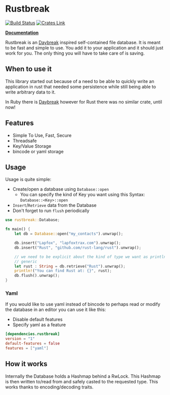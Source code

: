 Rustbreak
=========

[![Build Status](https://travis-ci.org/TheNeikos/rustbreak.svg?branch=master)](https://travis-ci.org/TheNeikos/rustbreak)
[![Crates Link](https://img.shields.io/crates/v/rustbreak.svg)](https://crates.io/crates/rustbreak)

**[Documentation][doc]**

Rustbreak is an [Daybreak] inspired self-contained file
database. It is meant to be fast and simple to use. You add it to your
application and it should just work for you. The only thing you will have to
take care of is saving.

When to use it
--------------

This library started out because of a need to be able to quickly write an
application in rust that needed some persistence while still being able to write
arbitrary data to it.

In Ruby there is [Daybreak] however for Rust there was no similar crate, until
now!

Features
--------

- Simple To Use, Fast, Secure
- Threadsafe
- Key/Value Storage
- bincode or yaml storage

Usage
-----

Usage is quite simple:

- Create/open a database using `Database::open`
    - You can specify the kind of Key you want using this Syntax:
      `Database::<Key>::open`
- `Insert`/`Retrieve` data from the Database
- Don't forget to run `flush` periodically

```rust
use rustbreak::Database;

fn main() {
    let db = Database::open("my_contacts").unwrap();

    db.insert("Lapfox", "lapfoxtrax.com").unwrap();
    db.insert("Rust", "github.com/rust-lang/rust").unwrap();

    // we need to be explicit about the kind of type we want as println! is
    // generic
    let rust : String = db.retrieve("Rust").unwrap();
    println!("You can find Rust at: {}", rust);
    db.flush().unwrap();
}
```

### Yaml

If you would like to use yaml instead of bincode to perhaps read or modify the
database in an editor you can use it like this:

- Disable default features
- Specify yaml as a feature

```toml
[dependencies.rustbreak]
version = "1"
default-features = false
features = ["yaml"]
```

How it works
------------

Internally the Database holds a Hashmap behind a RwLock.
This Hashmap is then written to/read from and safely casted to the requested
type. This works thanks to encoding/decoding traits.



[doc]:http://neikos.me/rustbreak/rustbreak/index.html
[Daybreak]:https://propublica.github.io/daybreak/

